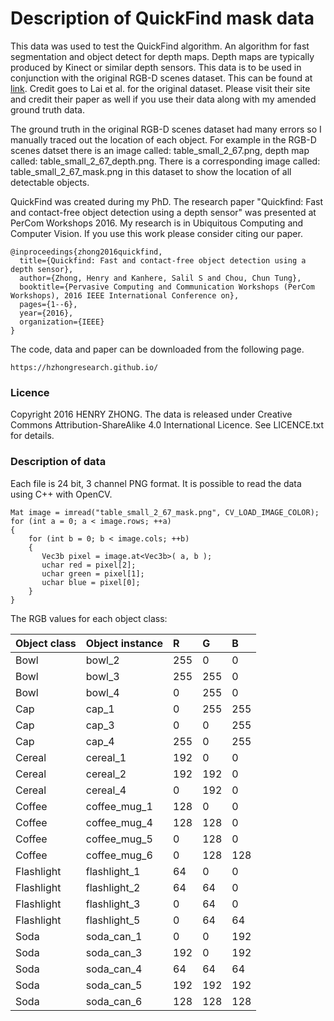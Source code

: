 # Description of QuickFind mask data

This data was used to test the QuickFind algorithm. An algorithm for fast segmentation and object detect for depth maps. Depth maps are typically produced by Kinect or similar depth sensors. This data is to be used in conjunction with the original RGB-D scenes dataset. This can be found at [link](https://rgbd-dataset.cs.washington.edu/dataset.html). Credit goes to Lai et al. for the original dataset. Please visit their site and credit their paper as well if you use their data along with my amended ground truth data.

The ground truth in the original RGB-D scenes dataset had many errors so I manually traced out the location of each object. For example in the RGB-D scenes datset there is an image called: table_small_2_67.png, depth map called: table_small_2_67_depth.png. There is a corresponding image called: table_small_2_67_mask.png in this dataset to show the location of all detectable objects.

QuickFind was created during my PhD. The research paper "Quickfind: Fast and contact-free object detection using a depth sensor" was presented at PerCom Workshops 2016. My research is in Ubiquitous Computing and Computer Vision. If you use this work please consider citing our paper.

```
@inproceedings{zhong2016quickfind,
  title={Quickfind: Fast and contact-free object detection using a depth sensor},
  author={Zhong, Henry and Kanhere, Salil S and Chou, Chun Tung},
  booktitle={Pervasive Computing and Communication Workshops (PerCom Workshops), 2016 IEEE International Conference on},
  pages={1--6},
  year={2016},
  organization={IEEE}
}
```

The code, data and paper can be downloaded from the following page.

```
https://hzhongresearch.github.io/
```


### Licence
Copyright 2016 HENRY ZHONG. The data is released under Creative Commons Attribution-ShareAlike 4.0 International Licence. See LICENCE.txt for details.

### Description of data
Each file is 24 bit, 3 channel PNG format. It is possible to read the data using C++ with OpenCV. 

```
Mat image = imread("table_small_2_67_mask.png", CV_LOAD_IMAGE_COLOR);
for (int a = 0; a < image.rows; ++a)
{
    for (int b = 0; b < image.cols; ++b)
    {
       Vec3b pixel = image.at<Vec3b>( a, b );
       uchar red = pixel[2];
       uchar green = pixel[1];
       uchar blue = pixel[0];
    }
}
```

The RGB values for each object class:

| Object class | Object instance | R   | G   | B   |
|:-------------|:----------------|:----|:----|:----|
| Bowl         | bowl_2          | 255 | 0   | 0   |
| Bowl         | bowl_3          | 255 | 255 | 0   |
| Bowl         | bowl_4          | 0   | 255 | 0   |
| Cap          | cap_1           | 0   | 255 | 255 |
| Cap          | cap_3           | 0   | 0   | 255 |
| Cap          | cap_4           | 255 | 0   | 255 |
| Cereal       | cereal_1        | 192 | 0   | 0   |
| Cereal       | cereal_2        | 192 | 192 | 0   |
| Cereal       | cereal_4        | 0   | 192 | 0   |
| Coffee       | coffee_mug_1    | 128 | 0   | 0   |
| Coffee       | coffee_mug_4    | 128 | 128 | 0   |
| Coffee       | coffee_mug_5    | 0   | 128 | 0   |
| Coffee       | coffee_mug_6    | 0   | 128 | 128 |
| Flashlight   | flashlight_1    | 64  | 0   | 0   |
| Flashlight   | flashlight_2    | 64  | 64  | 0   |
| Flashlight   | flashlight_3    | 0   | 64  | 0   |
| Flashlight   | flashlight_5    | 0   | 64  | 64  |
| Soda         | soda_can_1      | 0   | 0   | 192 |
| Soda         | soda_can_3      | 192 | 0   | 192 |
| Soda         | soda_can_4      | 64  | 64  | 64  |
| Soda         | soda_can_5      | 192 | 192 | 192 |
| Soda         | soda_can_6      | 128 | 128 | 128 |
